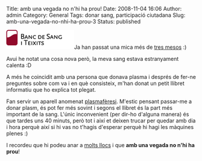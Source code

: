 Title: amb una vegada no n'hi ha prou!
Date: 2008-11-04 16:06
Author: admin
Category: General
Tags: donar sang, participació ciutadana
Slug: amb-una-vegada-no-nhi-ha-prou-3
Status: published

<img src="./wp-content/uploads/2007/04/logo_portada.gif" data-align="right" alt="logo del banc de sang" />Ja han passat una mica més de <a href="http://gil.badall.net/?p=370" target="_blank" rel="noopener">tres mesos</a> :)

Avui he notat una cosa nova però, la meva sang estava estranyament calenta :D

A més he coincidit amb una persona que donava plasma i després de fer-ne preguntes sobre com va i en què consisteix, m'han donat un petit llibret informatiu que ho explica tot plegat.

Fan servir un aparell anomenat <a href="http://www.bancsang.net/ca/donants/plasmaferesi.html" target="_blank" rel="noopener">plasmafèresi</a>. M'estic pensant passar-me a donar plasm, és pot fer més sovint i segons el llibret és la part més important de la sang. L'únic inconvenient (per dir-ho d'alguna manera) és que tardes uns 40 minuts, però tot i així et deixen trucar per quedar amb dia i hora perquè així si hi vas no t'hagis d'esperar perquè hi hagi les màquines plenes :)

I recordeu que hi podeu anar a <a href="http://www.bancsang.net/ca/donants/on_donar_sang.html" target="_blank" rel="noopener">molts llocs</a> i que **amb una vegada no n'hi ha prou**!
